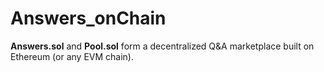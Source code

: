 # Answers_onChain
**Answers.sol** and **Pool.sol** form a decentralized Q&amp;A marketplace built on Ethereum (or any EVM chain).
